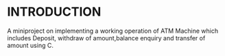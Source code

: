 # INTRODUCTION
A miniproject on implementing a working operation of ATM Machine which includes Deposit, withdraw of amount,balance enquiry and transfer of amount using C.
